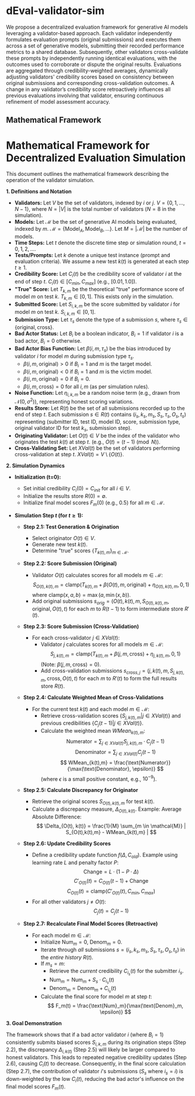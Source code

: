 # dEval-validator-sim

We propose a decentralized evaluation framework for generative AI models leveraging a validator-based approach. Each validator independently formulates evaluation prompts (original submissions) and executes them across a set of generative models, submitting their recorded performance metrics to a shared database. Subsequently, other validators cross-validate these prompts by independently running identical evaluations, with the outcomes used to corroborate or dispute the original results. Evaluations are aggregated through credibility-weighted averages, dynamically adjusting validators' credibility scores based on consistency between original submissions and corresponding cross-validation outcomes. A change in any validator’s credibility score retroactively influences all previous evaluations involving that validator, ensuring continuous refinement of model assessment accuracy.

## Mathematical Framework

# Mathematical Framework for Decentralized Evaluation Simulation

This document outlines the mathematical framework describing the operation of the validator simulation.

**1. Definitions and Notation**

* **Validators:** Let $V$ be the set of validators, indexed by $i$ or $j$. $V = \{0, 1, ..., N-1\}$, where $N = |V|$ is the total number of validators ($N=8$ in the simulation).
* **Models:** Let $\mathcal{M}$ be the set of generative AI models being evaluated, indexed by $m$. $\mathcal{M} = \{\text{Model}_A, \text{Model}_B, ...\}$. Let $M = |\mathcal{M}|$ be the number of models.
* **Time Steps:** Let $t$ denote the discrete time step or simulation round, $t = 0, 1, 2, ...$.
* **Tests/Prompts:** Let $k$ denote a unique test instance (prompt and evaluation criteria). We assume a new test $k(t)$ is generated at each step $t \ge 1$.
* **Credibility Score:** Let $C_i(t)$ be the credibility score of validator $i$ at the end of step $t$. $C_i(t) \in [C_{min}, C_{max}]$ (e.g., $[0.01, 1.0]$).
* **"True" Score:** Let $T_{k,m}$ be the theoretical "true" performance score of model $m$ on test $k$. $T_{k,m} \in [0, 1]$. This exists only in the simulation.
* **Submitted Score:** Let $S_{i,k,m}$ be the score submitted by validator $i$ for model $m$ on test $k$. $S_{i,k,m} \in [0, 1]$.
* **Submission Type:** Let $\tau_s$ denote the type of a submission $s$, where $\tau_s \in \{\text{original}, \text{cross}\}$.
* **Bad Actor Status:** Let $B_i$ be a boolean indicator, $B_i = 1$ if validator $i$ is a bad actor, $B_i = 0$ otherwise.
* **Bad Actor Bias Function:** Let $\beta(i, m, \tau_s)$ be the bias introduced by validator $i$ for model $m$ during submission type $\tau_s$.
    * $\beta(i, m, \text{original}) > 0$ if $B_i=1$ and $m$ is the target model.
    * $\beta(i, m, \text{original}) < 0$ if $B_i=1$ and $m$ is the victim model.
    * $\beta(i, m, \text{original}) = 0$ if $B_i=0$.
    * $\beta(i, m, \text{cross}) = 0$ for all $i, m$ (as per simulation rules).
* **Noise Function:** Let $\eta_{i,k,m}$ be a random noise term (e.g., drawn from $\mathcal{N}(0, \sigma^2)$), representing honest scoring variations.
* **Results Store:** Let $R(t)$ be the set of all submissions recorded up to the end of step $t$. Each submission $s \in R(t)$ contains $(i_s, k_s, m_s, S_s, \tau_s, O_s, t_s)$ representing (submitter ID, test ID, model ID, score, submission type, original validator ID for test $k_s$, submission step).
* **Originating Validator:** Let $O(t) \in V$ be the index of the validator who originates the test $k(t)$ at step $t$. (e.g., $O(t) = (t-1) \pmod N$).
* **Cross-Validating Set:** Let $XVal(t)$ be the set of validators performing cross-validation at step $t$. $XVal(t) = V \setminus \{O(t)\}$.

**2. Simulation Dynamics**

* **Initialization (t=0):**
    * Set initial credibility $C_i(0) = C_{init}$ for all $i \in V$.
    * Initialize the results store $R(0) = \emptyset$.
    * Initialize final model scores $F_m(0)$ (e.g., $0.5$) for all $m \in \mathcal{M}$.

* **Simulation Step $t$ (for $t \ge 1$):**

    * **Step 2.1: Test Generation & Origination**
        * Select originator $O(t) \in V$.
        * Generate new test $k(t)$.
        * Determine "true" scores $\{T_{k(t),m}\}_{m \in \mathcal{M}}$.

    * **Step 2.2: Score Submission (Original)**
        * Validator $O(t)$ calculates scores for all models $m \in \mathcal{M}$:
            $$S_{O(t), k(t), m} = \text{clamp}( T_{k(t),m} + \beta(O(t), m, \text{original}) + \eta_{O(t),k(t),m}, 0, 1 )$$
            where $\text{clamp}(x, a, b) = \max(a, \min(x, b))$.
        * Add original submissions $s_{orig} = (O(t), k(t), m, S_{O(t),k(t),m}, \text{original}, O(t), t)$ for each $m$ to $R(t-1)$ to form intermediate store $R'(t)$.

    * **Step 2.3: Score Submission (Cross-Validation)**
        * For each cross-validator $j \in XVal(t)$:
            * Validator $j$ calculates scores for all models $m \in \mathcal{M}$:
                $$S_{j, k(t), m} = \text{clamp}( T_{k(t),m} + \beta(j, m, \text{cross}) + \eta_{j,k(t),m}, 0, 1 )$$
                (Note: $\beta(j, m, \text{cross}) = 0$).
            * Add cross-validation submissions $s_{cross,j} = (j, k(t), m, S_{j,k(t),m}, \text{cross}, O(t), t)$ for each $m$ to $R'(t)$ to form the full results store $R(t)$.

    * **Step 2.4: Calculate Weighted Mean of Cross-Validations**
        * For the current test $k(t)$ and each model $m \in \mathcal{M}$:
            * Retrieve cross-validation scores $\{S_{j,k(t),m} | j \in XVal(t)\}$ and previous credibilities $\{C_j(t-1) | j \in XVal(t)\}$.
            * Calculate the weighted mean $WMean_{k(t),m}$:
                $$ \text{Numerator} = \sum_{j \in XVal(t)} S_{j,k(t),m} \cdot C_j(t-1) $$
                $$ \text{Denominator} = \sum_{j \in XVal(t)} C_j(t-1) $$
                $$ WMean_{k(t),m} = \frac{\text{Numerator}}{\max(\text{Denominator}, \epsilon)} $$
                (where $\epsilon$ is a small positive constant, e.g., $10^{-9}$).

    * **Step 2.5: Calculate Discrepancy for Originator**
        * Retrieve the original scores $S_{O(t),k(t),m}$ for test $k(t)$.
        * Calculate a discrepancy measure, $\Delta_{O(t), k(t)}$. Example: Average Absolute Difference:
            $$ \Delta_{O(t), k(t)} = \frac{1}{M} \sum_{m \in \mathcal{M}} | S_{O(t),k(t),m} - WMean_{k(t),m} | $$

    * **Step 2.6: Update Credibility Scores**
        * Define a credibility update function $f(\Delta, C_{old})$. Example using learning rate $L$ and penalty factor $P$:
            $$ \text{Change} = L \cdot (1 - P \cdot \Delta) $$
            $$ C'_{O(t)}(t) = C_{O(t)}(t-1) + \text{Change} $$
            $$ C_{O(t)}(t) = \text{clamp}( C'_{O(t)}(t), C_{min}, C_{max} ) $$
        * For all other validators $j \neq O(t)$:
            $$ C_j(t) = C_j(t-1) $$

    * **Step 2.7: Recalculate Final Model Scores (Retroactive)**
        * For each model $m \in \mathcal{M}$:
            * Initialize $\text{Num}_m = 0$, $\text{Denom}_m = 0$.
            * Iterate through *all* submissions $s = (i_s, k_s, m_s, S_s, \tau_s, O_s, t_s)$ in the *entire history* $R(t)$.
            * If $m_s = m$:
                * Retrieve the *current* credibility $C_{i_s}(t)$ for the submitter $i_s$.
                * $\text{Num}_m = \text{Num}_m + S_s \cdot C_{i_s}(t)$
                * $\text{Denom}_m = \text{Denom}_m + C_{i_s}(t)$
            * Calculate the final score for model $m$ at step $t$:
                $$ F_m(t) = \frac{\text{Num}_m}{\max(\text{Denom}_m, \epsilon)} $$

**3. Goal Demonstration**

The framework shows that if a bad actor validator $i$ (where $B_i=1$) consistently submits biased scores $S_{i,k,m}$ during its origination steps (Step 2.2), the discrepancy $\Delta_{i, k(t)}$ (Step 2.5) will likely be larger compared to honest validators. This leads to repeated negative credibility updates (Step 2.6), causing $C_i(t)$ to decrease. Consequently, in the final score calculation (Step 2.7), the contribution of validator $i$'s submissions ($S_s$ where $i_s = i$) is down-weighted by the low $C_i(t)$, reducing the bad actor's influence on the final model scores $F_m(t)$.
